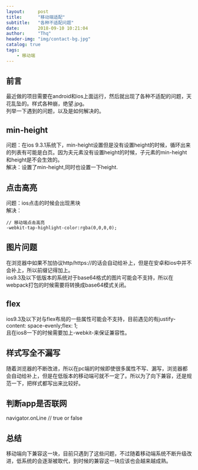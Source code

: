 ```yaml
---
layout:     post
title:      "移动端适配"
subtitle:   "各种不适配问题"
date:       2018-09-10 10:21:04
author:     "Thq"
header-img: "img/contact-bg.jpg"
catalog: true
tags:
    - 移动端 
---
```

## 前言
最近做的项目需要在android和ios上面运行，然后就出现了各种不适配的问题，天花乱坠的。样式各种崩，绝望.jpg。
<br>列举一下遇到的问题，以及是如何解决的。

## min-height
问题：在ios 9.3.1系统下，min-height设置但是没有设置height的时候，循环出来的列表有可能是白页。因为夫元素没有设置height的时候，子元素的min-height和height是不会生效的。
<br>解决：设置了min-height,同时也设置一下height.

## 点击高亮
问题：ios点击的时候会出现黑块
<br>解决：
```
// 移动端点击高亮
-webkit-tap-highlight-color:rgba(0,0,0,0);
```

## 图片问题
在浏览器中如果不加协议http/https://的话会自动给补上，但是在安卓和ios中并不会补上，所以前缀记得加上。
<br>ios9.3及以下低版本的系统对于base64格式的图片可能会不支持，所以在webpack打包的时候需要将转换成base64模式关闭。

## flex
ios9.3及以下对与flex布局的一些属性可能会不支持，目前遇见的有justify-content: space-evenly;flex: 1;
<br>且在ios8一下的时候需要加上-webkit-来保证兼容性。

## 样式写全不漏写
随着浏览器的不断改进，所以在pc端的时候即使很多属性不写、漏写，浏览器都会自动给补上，但是在低版本的移动端可就不一定了。所以为了向下兼容，还是规范一下，把样式都写出来比较好。

## 判断app是否联网
navigator.onLine // true or false

## 总结
移动端向下兼容这一块，目前只遇到了这些问题，不过随着移动端系统不断升级改进，低系统的会逐渐被取代，到时候的兼容这一块应该也会越来越成熟。